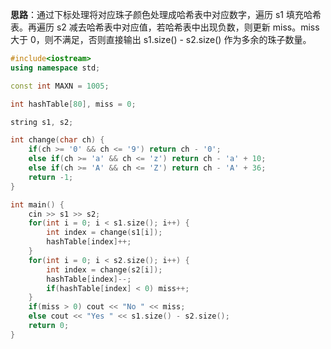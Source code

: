 **思路**：通过下标处理将对应珠子颜色处理成哈希表中对应数字，遍历 s1 填充哈希表。再遍历 s2 减去哈希表中对应值，若哈希表中出现负数，则更新 miss。miss 大于 0，则不满足，否则直接输出 s1.size() - s2.size() 作为多余的珠子数量。

```cpp
#include<iostream>
using namespace std;

const int MAXN = 1005;

int hashTable[80], miss = 0;

string s1, s2;

int change(char ch) {
    if(ch >= '0' && ch <= '9') return ch - '0';
    else if(ch >= 'a' && ch <= 'z') return ch - 'a' + 10;
    else if(ch >= 'A' && ch <= 'Z') return ch - 'A' + 36;
    return -1;
}

int main() {
    cin >> s1 >> s2;
    for(int i = 0; i < s1.size(); i++) {
        int index = change(s1[i]);
        hashTable[index]++;
    }
    for(int i = 0; i < s2.size(); i++) {
        int index = change(s2[i]);
        hashTable[index]--;
        if(hashTable[index] < 0) miss++;
    }
    if(miss > 0) cout << "No " << miss;
    else cout << "Yes " << s1.size() - s2.size();
    return 0;
}
```